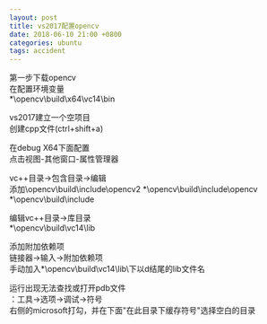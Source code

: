 ```yaml
---
layout: post
title: vs2017配置opencv
date: 2018-06-10 21:00 +0800
categories: ubuntu
tags: accident
---
```


<!--more-->
第一步下载opencv  
在配置环境变量  
*\opencv\build\x64\vc14\bin  

vs2017建立一个空项目  
创建cpp文件(ctrl+shift+a)  

在debug X64下面配置  
点击视图-其他窗口-属性管理器  

vc++目录->包含目录->编辑  
添加\opencv\build\include\opencv2
*\opencv\build\include\opencv
*\opencv\build\include  
  

编辑vc++目录->库目录  
*\opencv\build\vc14\lib  

添加附加依赖项  
链接器->输入->附加依赖项  
手动加入*\opencv\build\vc14\lib\下以d结尾的lib文件名  

运行出现无法查找或打开pdb文件  
：工具->选项->调试->符号  
右侧的microsoft打勾，并在下面"在此目录下缓存符号"选择空白的目录 